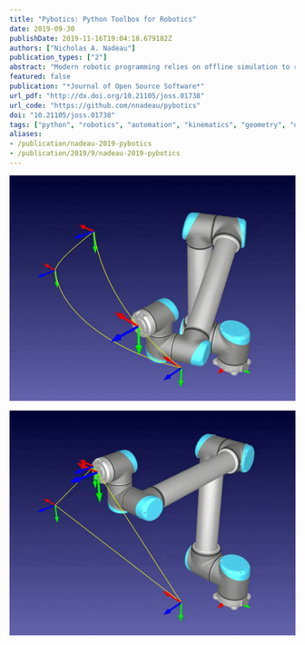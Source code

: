```yaml
---
title: "Pybotics: Python Toolbox for Robotics"
date: 2019-09-30
publishDate: 2019-11-16T19:04:18.679182Z
authors: ["Nicholas A. Nadeau"]
publication_types: ["2"]
abstract: "Modern robotic programming relies on offline simulation to reduce process downtime. In a virtual environment, application specialists can program, visualize, and test their robotic application before deploying it to the real production environment. This offline process saves both time and costs while increasing the safety and efficacy of the robotic application. [`Pybotics`](https://github.com/nnadeau/pybotics) is an open-source Python toolbox for robot kinematics and calibration. It was designed to provide a simple, clear, and concise interface to quickly simulate and evaluate common robot concepts, such as kinematics, dynamics, trajectory generations, and calibration."
featured: false
publication: "*Journal of Open Source Software*"
url_pdf: "http://dx.doi.org/10.21105/joss.01738"
url_code: "https://github.com/nnadeau/pybotics"
doi: "10.21105/joss.01738"
tags: ["python", "robotics", "automation", "kinematics", "geometry", "optimization","application", "automation", "cartesian", "concepts", "dynamics", "efficacy", "environment", "generations", "geometry", "interface", "joint", "kinematics", "modern", "", "", "open", "optimization", "process", "production", "pybotics", "python", "robotics", "safety", "simulation", "software", "specialists", "toolbox", "trajectory", "ur10"]
aliases:
- /publication/nadeau-2019-pybotics
- /publication/2019/9/nadeau-2019-pybotics
---
```


![UR10 Joint Motion](ur10_joint.gif)

![UR10 Cartesian Motion](ur10_linear.gif)
